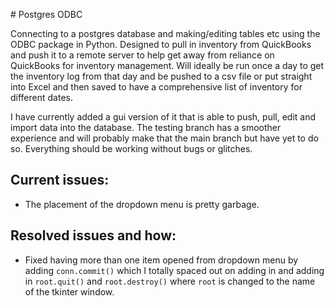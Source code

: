 \# Postgres ODBC

Connecting to a postgres database and making/editing tables etc using the ODBC package in Python. Designed to pull in inventory from QuickBooks and push it to a remote server to help get away from reliance on QuickBooks for inventory management. Will ideally be run once a day to get the inventory log from that day and be pushed to a csv file or put straight into Excel and then saved to have a comprehensive list of inventory for different dates.

I have currently added a gui version of it that is able to push, pull, edit and import data into the database. The testing branch has a smoother experience and will probably make that the main branch but have yet to do so. Everything should be working without bugs or glitches.

## Current issues:
- The placement of the dropdown menu is pretty garbage.<br>

## Resolved issues and how:
 - Fixed having more than one item opened from dropdown menu by adding `conn.commit()` which I totally spaced out on adding in and adding in `root.quit()` and `root.destroy()` where `root` is changed to the name of the tkinter window.
 